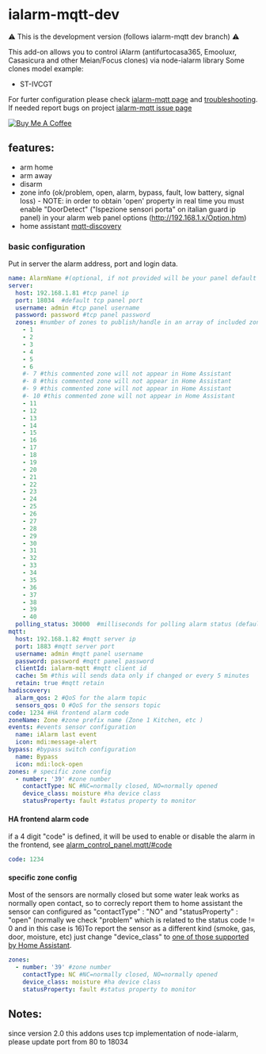 # ialarm-mqtt-dev
⚠️ This is the development version (follows ialarm-mqtt dev branch) ⚠️

This add-on allows you to control iAlarm (antifurtocasa365, Emooluxr, Casasicura and other Meian/Focus clones) via node-ialarm library
Some clones model example:
* ST-IVCGT


For furter configuration please check [ialarm-mqtt page](https://github.com/maxill1/ialarm-mqtt/wiki/Configuration) and [troubleshooting](https://github.com/maxill1/ialarm-mqtt/wiki/Troubleshooting). If needed report bugs on project [ialarm-mqtt issue page](https://github.com/maxill1/ialarm-mqtt/issues)

<a href="https://www.buymeacoffee.com/maxill1" target="_blank">
<img src="https://www.buymeacoffee.com/assets/img/guidelines/download-assets-sm-2.svg" alt="Buy Me A Coffee"></a>

## features:
* arm home
* arm away
* disarm
* zone info (ok/problem, open, alarm, bypass, fault, low battery, signal loss) - NOTE: in order to obtain 'open' property in real time you must enable "DoorDetect" ("Ispezione sensori porta" on italian guard ip panel) in your alarm web panel options (http://192.168.1.x/Option.htm)
* home assistant [mqtt-discovery](https://www.home-assistant.io/docs/mqtt/discovery/)


### basic configuration

Put in server the alarm address, port and login data. 

```yaml
name: AlarmName #(optional, if not provided will be your panel default name - TCPIP_PANEL for Antifurto365)
server:
  host: 192.168.1.81 #tcp panel ip
  port: 18034  #default tcp panel port
  username: admin #tcp panel username
  password: password #tcp panel password
  zones: #number of zones to publish/handle in an array of included zones: [1,2,3,4,5,6,15,19,22]. It seems that 40 is the alarm limit
    - 1
    - 2
    - 3
    - 4
    - 5
    - 6
    #- 7 #this commented zone will not appear in Home Assistant
    #- 8 #this commented zone will not appear in Home Assistant
    #- 9 #this commented zone will not appear in Home Assistant
    #- 10 #this commented zone will not appear in Home Assistant
    - 11
    - 12
    - 13
    - 14
    - 15
    - 16
    - 17
    - 18
    - 19
    - 20
    - 21
    - 22
    - 23
    - 24
    - 25
    - 26
    - 27
    - 28
    - 29
    - 30
    - 31
    - 32
    - 33
    - 34
    - 35
    - 36
    - 37
    - 38
    - 39
    - 40  
  polling_status: 30000  #milliseconds for polling alarm status (default is 30 seconds)
mqtt:
  host: 192.168.1.82 #mqtt server ip
  port: 1883 #mqtt server port
  username: admin #mqtt panel username
  password: password #mqtt panel password
  clientId: ialarm-mqtt #mqtt client id
  cache: 5m #this will sends data only if changed or every 5 minutes
  retain: true #mqtt retain
hadiscovery:
  alarm_qos: 2 #QoS for the alarm topic
  sensors_qos: 0 #QoS for the sensors topic
code: 1234 #HA frontend alarm code
zoneName: Zone #zone prefix name (Zone 1 Kitchen, etc )
events: #events sensor configuration
  name: iAlarm last event
  icon: mdi:message-alert
bypass: #bypass switch configuration
  name: Bypass
  icon: mdi:lock-open
zones: # specific zone config
  - number: '39' #zone number
    contactType: NC #NC=normally closed, NO=normally opened
    device_class: moisture #ha device class
    statusProperty: fault #status property to monitor
```	

#### HA frontend alarm code

if a 4 digit "code" is defined, it will be used to enable or disable the alarm in the frontend, see [alarm_control_panel.mqtt/#code](https://www.home-assistant.io/integrations/alarm_control_panel.mqtt/#code)

```yaml
code: 1234

```

#### specific zone config

Most of the sensors are normally closed but some water leak works as normally open contact, so to correcly report them to home assistant the sensor can configured as "contactType" : "NO" and "statusProperty" : "open" (normally we check "problem" which is related to the status code != 0 and in this case is 16)To report the sensor as a different kind (smoke, gas, door, moisture, etc) just change "device_class" to [one of those supported by Home Assistant](https://www.home-assistant.io/integrations/binary_sensor/#device-class).

```yaml
zones:
  - number: '39' #zone number
    contactType: NC #NC=normally closed, NO=normally opened
    device_class: moisture #ha device class
    statusProperty: fault #status property to monitor

```

## Notes:
since version 2.0 this addons uses tcp implementation of node-ialarm, please update port from 80 to 18034
